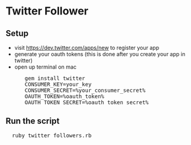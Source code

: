 Twitter Follower
================

Setup
---------------

* visit https://dev.twitter.com/apps/new to register your app
* generate your oauth tokens (this is done after you create your app in twitter)
* open up terminal on mac

<pre>
      gem install twitter
      CONSUMER_KEY=your_key
      CONSUMER_SECRET=%your_consumer_secret%
      OAUTH_TOKEN=%oauth_token%
      OAUTH_TOKEN_SECRET=%oauth_token_secret%
</pre>

Run the script
-----------

<pre>
  ruby twitter_followers.rb
</pre>
